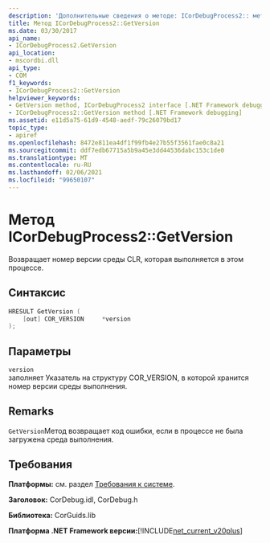 ```yaml
---
description: 'Дополнительные сведения о методе: ICorDebugProcess2:: метода Version'
title: Метод ICorDebugProcess2::GetVersion
ms.date: 03/30/2017
api_name:
- ICorDebugProcess2.GetVersion
api_location:
- mscordbi.dll
api_type:
- COM
f1_keywords:
- ICorDebugProcess2::GetVersion
helpviewer_keywords:
- GetVersion method, ICorDebugProcess2 interface [.NET Framework debugging]
- ICorDebugProcess2::GetVersion method [.NET Framework debugging]
ms.assetid: e11d5a75-61d9-4548-aedf-79c26079bd17
topic_type:
- apiref
ms.openlocfilehash: 8472e811ea4df1f99fb4e27b55f3561fae0c8a21
ms.sourcegitcommit: ddf7edb67715a5b9a45e3dd44536dabc153c1de0
ms.translationtype: MT
ms.contentlocale: ru-RU
ms.lasthandoff: 02/06/2021
ms.locfileid: "99650107"
---
```

# <a name="icordebugprocess2getversion-method"></a>Метод ICorDebugProcess2::GetVersion

Возвращает номер версии среды CLR, которая выполняется в этом процессе.

## <a name="syntax"></a>Синтаксис

```cpp
HRESULT GetVersion (
    [out] COR_VERSION     *version
);
```

## <a name="parameters"></a>Параметры

`version`\
заполняет Указатель на структуру COR_VERSION, в которой хранится номер версии среды выполнения.

## <a name="remarks"></a>Remarks

`GetVersion`Метод возвращает код ошибки, если в процессе не была загружена среда выполнения.

## <a name="requirements"></a>Требования

**Платформы:** см. раздел [Требования к системе](../../get-started/system-requirements.md).

**Заголовок:** CorDebug.idl, CorDebug.h

**Библиотека:** CorGuids.lib

**Платформа .NET Framework версии:**[!INCLUDE[net_current_v20plus](../../../../includes/net-current-v20plus-md.md)]
